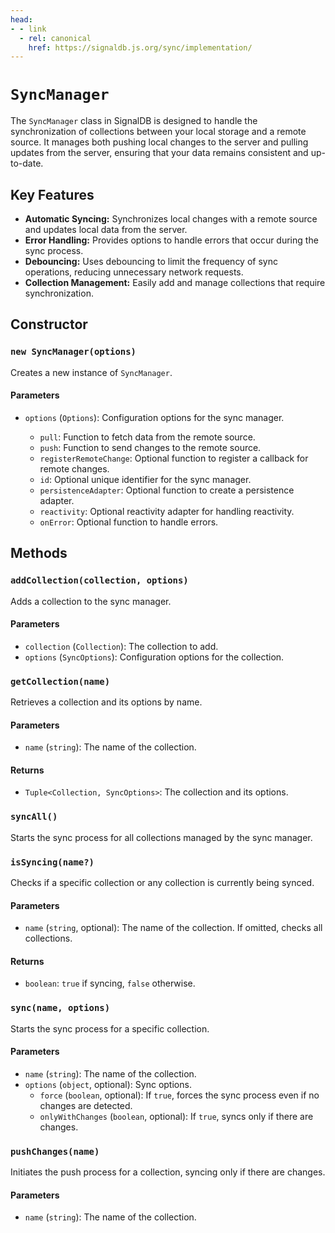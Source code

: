 ```yaml
---
head:
- - link
  - rel: canonical
    href: https://signaldb.js.org/sync/implementation/
---
```

# `SyncManager`

The `SyncManager` class in SignalDB is designed to handle the synchronization of collections between your local storage and a remote source. It manages both pushing local changes to the server and pulling updates from the server, ensuring that your data remains consistent and up-to-date.

## Key Features

- **Automatic Syncing:** Synchronizes local changes with a remote source and updates local data from the server.
- **Error Handling:** Provides options to handle errors that occur during the sync process.
- **Debouncing:** Uses debouncing to limit the frequency of sync operations, reducing unnecessary network requests.
- **Collection Management:** Easily add and manage collections that require synchronization.

## Constructor

### `new SyncManager(options)`

Creates a new instance of `SyncManager`.

#### Parameters

- `options` (`Options`): Configuration options for the sync manager.

  - `pull`: Function to fetch data from the remote source.
  - `push`: Function to send changes to the remote source.
  - `registerRemoteChange`: Optional function to register a callback for remote changes.
  - `id`: Optional unique identifier for the sync manager.
  - `persistenceAdapter`: Optional function to create a persistence adapter.
  - `reactivity`: Optional reactivity adapter for handling reactivity.
  - `onError`: Optional function to handle errors.

## Methods

### `addCollection(collection, options)`

Adds a collection to the sync manager.

#### Parameters

- `collection` (`Collection`): The collection to add.
- `options` (`SyncOptions`): Configuration options for the collection.

### `getCollection(name)`

Retrieves a collection and its options by name.

#### Parameters

- `name` (`string`): The name of the collection.

#### Returns

- `Tuple<Collection, SyncOptions>`: The collection and its options.

### `syncAll()`

Starts the sync process for all collections managed by the sync manager.

### `isSyncing(name?)`

Checks if a specific collection or any collection is currently being synced.

#### Parameters

- `name` (`string`, optional): The name of the collection. If omitted, checks all collections.

#### Returns

- `boolean`: `true` if syncing, `false` otherwise.

### `sync(name, options)`

Starts the sync process for a specific collection.

#### Parameters

- `name` (`string`): The name of the collection.
- `options` (`object`, optional): Sync options.
  - `force` (`boolean`, optional): If `true`, forces the sync process even if no changes are detected.
  - `onlyWithChanges` (`boolean`, optional): If `true`, syncs only if there are changes.

### `pushChanges(name)`

Initiates the push process for a collection, syncing only if there are changes.

#### Parameters

- `name` (`string`): The name of the collection.
